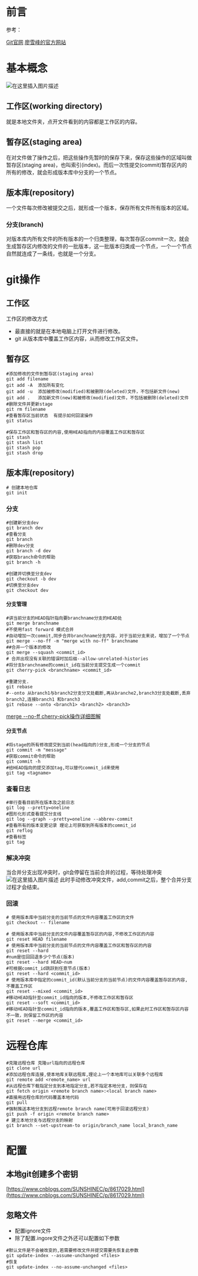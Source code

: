 # 前言

参考：

[Git官网](https://git-scm.com/docs)
[廖雪峰的官方网站](https://www.liaoxuefeng.com/wiki/896043488029600/896067008724000)

# 基本概念
![在这里插入图片描述](https://img-blog.csdnimg.cn/20200517000518601.png?x-oss-process=image/watermark,type_ZmFuZ3poZW5naGVpdGk,shadow_10,text_aHR0cHM6Ly9ibG9nLmNzZG4ubmV0L3FxXzIzMTQ2MzY3,size_16,color_FFFFFF,t_70)
## 工作区(working directory)
就是本地文件夹，点开文件看到的内容都是工作区的内容。
## 暂存区(staging area)
在对文件做了操作之后，把这些操作先暂时的保存下来，保存这些操作的区域叫做暂存区(staging area)，也叫索引(index)。而后一次性提交(commit)暂存区内的所有的修改，就会形成版本库中分支的一个节点。
## 版本库(repository)
一个文件每次修改被提交之后，就形成一个版本，保存所有文件所有版本的区域。
### 分支(branch)
对版本库内所有文件的所有版本的一个归类整理，每次暂存区commit一次，就会生成暂存区内修改的文件的一批版本，这一批版本归类成一个节点，一个一个节点自然就连成了一条线，也就是一个分支。
# git操作
## 工作区
工作区的修改方式
- 最直接的就是在本地电脑上打开文件进行修改。
- git 从版本库中覆盖工作区内容，从而修改工作区文件。

## 暂存区
```shell
#添加修改的文件到暂存区(staging area)
git add filename
git add -A  添加所有变化
git add -u  添加被修改(modified)和被删除(deleted)文件，不包括新文件(new)
git add .   添加新文件(new)和被修改(modified)文件，不包括被删除(deleted)文件
#删除文件并更新stage
git rm filename
#查看暂存区当前状态  有提示如何回滚操作
git status

#保存工作区和暂存区的内容,使用HEAD指向的内容覆盖工作区和暂存区
git stash
git stash list
git stash pop
git stash drop
```

## 版本库(repository)
```shell
# 创建本地仓库
git init
```

### 分支

```shell
#创建新分支dev
git branch dev
#查看分支
git branch
#删除dev分支
git branch -d dev
#获取branch命令的帮助
git branch -h

#创建并切换至分支dev
git checkout -b dev
#切换至分支dev
git checkout dev
```
#### 分支管理
```shell
#讲当前分支的HEAD指针指向要branchname分支的HEAD处
git merge branchname
#不使用fast forward 模式合并
#自动增加一次commit,同步合并branchname分支内容，对于当前分支来说，增加了一个节点
git merge --no-ff -m "merge with no-ff" branchname
##合并一个版本的修改
git merge --squash <commit_id>
# 合并出现没有关联的错误时加后缀--allow-unrelated-histories
#将分支branchname的commit_id在当前分支提交生成一个commit
git cherry-pick <branchname> <commit_id>

#重建分支.
git rebase 
#--onto 从branch1与branch2分支分叉处截断,再从branche2,branch3分支处截断,丢弃branch2,连接branch1 和branch3
git rebase --onto <branch1> <branch2> <branch3>
```
[merge --no-ff cherry-pick操作详细图解](https://editor.csdn.net/md/?articleId=103032475)

#### 分支节点
```shell
#将stage的所有修改提交到当前(head指向的)分支,形成一个分支的节点
git commit -m "message"
#获取commit命令的帮助
git commit -h
#给HEAD指向的提交添加tag,可以替代commit_id来使用
git tag <tagname>
```
### 查看日志
```shell
#单行查看目前所在版本及之前日志
git log --pretty=oneline
#图形化形式查看提交分支线
git log --graph --pretty=oneline --abbrev-commit
#查看所有的版本变更记录 理论上可获取到所有版本的commit_id
git reflog 
#查看标签
git tag
```
### 解决冲突
当合并分支出现冲突时，git会停留在当前合并的过程，等待处理冲突
![在这里插入图片描述](https://img-blog.csdnimg.cn/20200517213451985.png)
此时手动修改冲突文件，add,commit之后，整个合并分支过程才会结束。
### 回滚
```shell
# 使用版本库中当前分支的当前节点的文件内容覆盖工作区的文件
git checkout -- filename

# 使用版本库中当前分支的文件内容覆盖暂存区的内容,不修改工作区的内容
git reset HEAD filename
# 使用版本库中当前分支的当前节点的文件内容覆盖工作区和暂存区的内容
git reset --hard
#num是往回回退多少个节点(版本)
git reset --hard HEAD~num  
#可根据commit_id跳跃到任意节点(版本)
git reset --hard <commit_id> 
# 使用版本库中指定的commit_id(默认当前分支的当前节点)的文件内容覆盖暂存区的内容,不覆盖工作区
git reset --mixed <commit_id>
#移动HEAD指针至commit_id指向的版本,不修改工作区和暂存区
git reset --soft <commit_id>
#移动HEAD指针至commit_id指向的版本,覆盖工作区和暂存区,如果此时工作区和暂存区内容不一致，则保留工作区的内容
git reset --merge <commit_id>
```
# 远程仓库
```shell
#克隆远程仓库 克隆url指向的远程仓库
git clone url
#添加远程仓库连接,使本地库关联远程库,理论上一个本地库可以关联多个远程库
git remote add <remote_name> url
#从远程仓库下载指定分支到本地指定分支,若不指定本地分支，则保存在
git fetch origin <remote branch name>:<local branch name>
#直接用远程仓库的代码覆盖本地代码
git pull 
#强制推送本地分支到远程remote branch name(可用于回滚远程分支)
git push -f origin <remote branch name>
# 建立本地分支与远程分支的映射
git branch --set-upstream-to origin/branch_name local_branch_name
```

# 配置

## 本地git创建多个密钥
[https://www.cnblogs.com/SUNSHINEC/p/8617029.html](https://www.cnblogs.com/SUNSHINEC/p/8617029.html)

## 忽略文件
- 配置ignore文件
- 除了配置.ingore文件之外还可以配置如下参数
```shell
#默认文件是不会被改变的,若需要修改文件并提交需要先恢复此参数
git update-index --assume-unchanged <files>
#恢复
git update-index --no-assume-unchanged <files>
```

